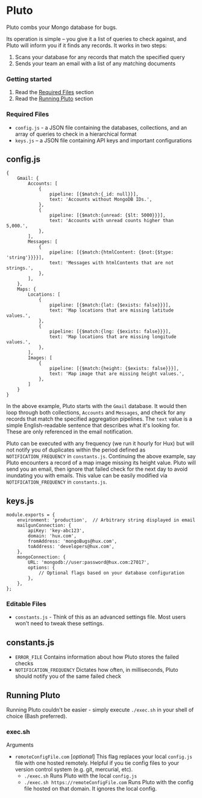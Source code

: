 # Pluto

Pluto combs your Mongo database for bugs.

Its operation is simple – you give it a list of queries to check against, and Pluto will inform you if it finds any records. It works in two steps:

1. Scans your database for any records that match the specified query
2. Sends your team an email with a list of any matching documents

### Getting started
1. Read the [Required Files](#required-files) section
2. Read the [Running Pluto](#running-pluto) section

### Required Files
- `config.js` - a JSON file containing the databases, collections, and an array of queries to check in a hierarchical format
- `keys.js` – a JSON file containing API keys and important configurations

## config.js
```
{
	Gmail: {
		Accounts: [
			{
				pipeline: [{$match:{_id: null}}],
				text: 'Accounts without MongoDB IDs.',
			},
			{
				pipeline: [{$match:{unread: {$lt: 5000}}}],
				text: 'Accounts with unread counts higher than 5,000.',
			},
		],
		Messages: [
			{
				pipeline: [{$match:{htmlContent: {$not:{$type: 'string'}}}}],
				text: 'Messages with htmlContents that are not strings.',
			},
		],
	},
	Maps: {
		Locations: [
			{
				pipeline: [{$match:{lat: {$exists: false}}}],
				text: 'Map locations that are missing latitude values.',
			},
			{
				pipeline: [{$match:{lng: {$exists: false}}}],
				text: 'Map locations that are missing longitude values.',
			},
		],
		Images: [
			{
				pipeline: [{$match:{height: {$exists: false}}}],
				text: 'Map image that are missing height values.',
			},
		]
	}
}
```

In the above example, Pluto starts with the `Gmail` database. It would then loop through both collections, `Accounts` and `Messages`, and check for any records that match the specified aggregation pipelines.  The `text` value is a simple English-readable sentence that describes what it's looking for. These are only referenced in the email notification.

Pluto can be executed with any frequency (we run it hourly for Hux) but will not notify you of duplicates within the period defined as `NOTIFICATION_FREQUENCY` in `constants.js`. Continuing the above example, say Pluto encounters a record of a map image missing its height value. Pluto will send you an email, then ignore that failed check for the next day to avoid inundating you with emails. This value can be easily modified via `NOTIFICATION_FREQUENCY` in `constants.js`.

## keys.js
```
module.exports = {
	environment: 'production',	// Arbitrary string displayed in email
	mailgunConnection: {
		apiKey: 'key-abc123',
		domain: 'hux.com',
		fromAddress: 'mongoBugs@hux.com',
		toAddress: 'developers@hux.com',
	},
	mongoConnection: {
		URL: 'mongodb://user:password@hux.com:27017',
		options: {
			// Optional flags based on your database configuration
		},
	},
};
```

### Editable Files
- `constants.js` - Think of this as an advanced settings file. Most users won't need to tweak these settings.

## constants.js
- `ERROR_FILE` Contains information about how Pluto stores the failed checks
- `NOTIFICATION_FREQUENCY` Dictates how often, in milliseconds, Pluto should notify you of the same failed check

## Running Pluto
Running Pluto couldn't be easier - simply execute `./exec.sh` in your shell of choice (Bash preferred).

### exec.sh
Arguments
- `remoteConfigFile.com` [_optional_] This flag replaces your local `config.js` file with one hosted remotely. Helpful if you tie config files to your version control system (e.g. git, mercurial, etc).
  - `./exec.sh` Runs Pluto with the local `config.js`
  - `./exec.sh https://remoteConfigFile.com` Runs Pluto with the config file hosted on that domain. It ignores the local config.